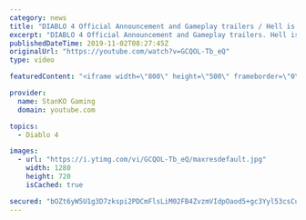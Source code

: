 ```yaml
---
category: news
title: "DIABLO 4 Official Announcement and Gameplay trailers / Hell is Coming"
excerpt: "DIABLO 4 Official Announcement and Gameplay trailers. Hell is Coming my friends. For more game videos and trailers hit that like button, comment,share and ..."
publishedDateTime: 2019-11-02T08:27:45Z
originalUrl: "https://youtube.com/watch?v=GCQOL-Tb_eQ"
type: video

featuredContent: "<iframe width=\"800\" height=\"500\" frameborder=\"0\" src=\"https://www.youtube.com/embed/GCQOL-Tb_eQ\" allow=\"accelerometer; autoplay; encrypted-media; gyroscope; picture-in-picture\" allowfullscreen></iframe>"

provider:
  name: StanKO Gaming
  domain: youtube.com

topics:
  - Diablo 4

images:
  - url: "https://i.ytimg.com/vi/GCQOL-Tb_eQ/maxresdefault.jpg"
    width: 1280
    height: 720
    isCached: true

secured: "bOZt6yW5U1g3D7zkspi2PDCmFlsLiM02FB4ZvzmVIdpOaod5+gc3Yyl53csCuFQxUc/Eq3K/1/cznzFRzBYcBKmBHmqPx9AQUjsl5SrsOSqeBZnG7YiVAtRnaZDh4lMhTLx3nyNeXOPzB7rfP+SNv9gLzf9OtdHX2WB74q9AnQPEhmr0NGGA0SzEwY0fAkhgal/l8tTBPBfGhCxWXUcg3sM4sJWr1ANzjRKqCqNIhQ18US53gEIjhwvk+K2bJPzBUADZHxPtmHPAkgfgU+blcjNkpP967Vli0pABMnZLw0DbVpGU9r0PiqqF2G83wJqLzAT6VeQ/ppNo85v8UGW5VVLsmd9bjQrZCBtF2ze9jak0Inls2+ztLFc0dFi7zxDUyJNbYIy1ORuPxoqWZxqRhJUBLpHl2n9it0TIRq3powS3ooxPyJiDZGkBoh46VkEi;3OtlC38dZJodcj4MNhKQRg=="
---
```


